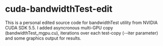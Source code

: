 cuda-bandwidthTest-edit
=======================

This is a personal edited source code for bandwidthTest utility from NVIDIA CUDA SDK 5.5. I added asyncronous multi-GPU copy (bandwidthTest_mgpu.cu), iterations over each test-copy (--iter parameter) and some graphics output for results. 
